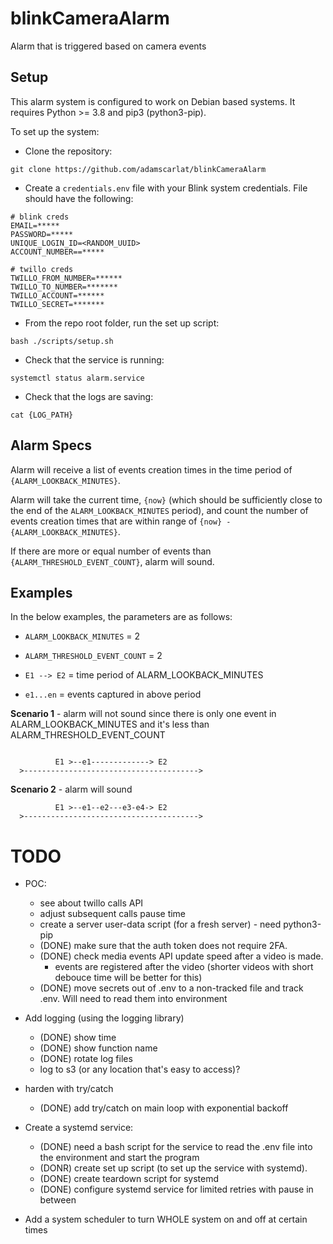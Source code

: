 # blinkCameraAlarm

Alarm that is triggered based on camera events

## Setup

This alarm system is configured to work on Debian based systems. It requires Python >= 3.8 and pip3 (python3-pip).

To set up the system:

- Clone the repository:

`git clone https://github.com/adamscarlat/blinkCameraAlarm`

- Create a `credentials.env` file with your Blink system credentials. File should have the
  following:

```
# blink creds
EMAIL=*****
PASSWORD=*****
UNIQUE_LOGIN_ID=<RANDOM_UUID>
ACCOUNT_NUMBER==*****

# twillo creds
TWILLO_FROM_NUMBER=******
TWILLO_TO_NUMBER=*******
TWILLO_ACCOUNT=******
TWILLO_SECRET=*******
```

- From the repo root folder, run the set up script:

`bash ./scripts/setup.sh`

- Check that the service is running:

`systemctl status alarm.service`

- Check that the logs are saving:

`cat {LOG_PATH}`

## Alarm Specs

Alarm will receive a list of events creation times in the time period of `{ALARM_LOOKBACK_MINUTES}`.

Alarm will take the current time, `{now}` (which should be sufficiently close to the end of the `ALARM_LOOKBACK_MINUTES` period),
and count the number of events creation times that are within range of `{now} - {ALARM_LOOKBACK_MINUTES}`.

If there are more or equal number of events than `{ALARM_THRESHOLD_EVENT_COUNT}`, alarm will sound.

## Examples

In the below examples, the parameters are as follows:

- `ALARM_LOOKBACK_MINUTES` = 2
- `ALARM_THRESHOLD_EVENT_COUNT` = 2

- `E1 --> E2` = time period of ALARM_LOOKBACK_MINUTES
- `e1...en` = events captured in above period

**Scenario 1** - alarm will not sound since there is only one event in ALARM_LOOKBACK_MINUTES
and it's less than ALARM_THRESHOLD_EVENT_COUNT

```

          E1 >--e1-------------> E2
  >--------------------------------------->
```

**Scenario 2** - alarm will sound

```
          E1 >--e1--e2---e3-e4-> E2
  >--------------------------------------->
```

# TODO

- POC:

  - see about twillo calls API
  - adjust subsequent calls pause time
  - create a server user-data script (for a fresh server) - need python3-pip
  - (DONE) make sure that the auth token does not require 2FA.
  - (DONE) check media events API update speed after a video is made.
    - events are registered after the video (shorter videos with short debouce time will be better for this)
  - (DONE) move secrets out of .env to a non-tracked file and track .env. Will need to read them into environment

- Add logging (using the logging library)

  - (DONE) show time
  - (DONE) show function name
  - (DONE) rotate log files
  - log to s3 (or any location that's easy to access)?

- harden with try/catch

  - (DONE) add try/catch on main loop with exponential backoff

- Create a systemd service:

  - (DONE) need a bash script for the service to read the .env file into the environment
    and start the program
  - (DONR) create set up script (to set up the service with systemd).
  - (DONE) create teardown script for systemd
  - (DONE) configure systemd service for limited retries with pause in between

- Add a system scheduler to turn WHOLE system on and off at certain times
